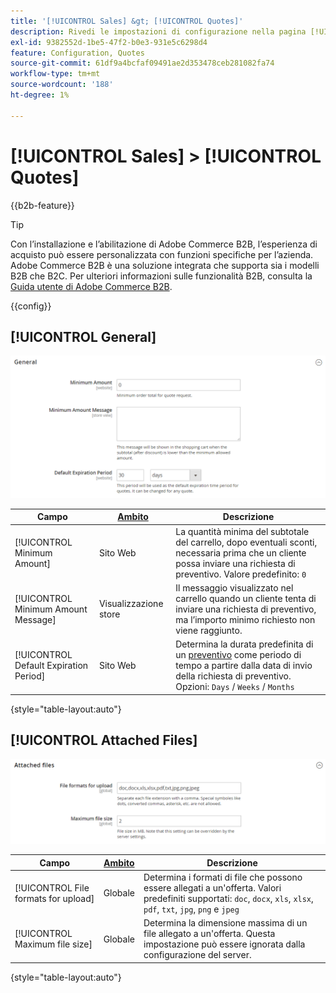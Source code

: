 ```yaml
---
title: '[!UICONTROL Sales] &gt; [!UICONTROL Quotes]'
description: Rivedi le impostazioni di configurazione nella pagina [!UICONTROL Sales] &gt; [!UICONTROL Quotes] dell'amministratore di Commerce.
exl-id: 9382552d-1be5-47f2-b0e3-931e5c6298d4
feature: Configuration, Quotes
source-git-commit: 61df9a4bcfaf09491ae2d353478ceb281082fa74
workflow-type: tm+mt
source-wordcount: '188'
ht-degree: 1%

---
```


# [!UICONTROL Sales] > [!UICONTROL Quotes]

{{b2b-feature}}

>[!TIP]
>
>Con l’installazione e l’abilitazione di Adobe Commerce B2B, l’esperienza di acquisto può essere personalizzata con funzioni specifiche per l’azienda. Adobe Commerce B2B è una soluzione integrata che supporta sia i modelli B2B che B2C. Per ulteriori informazioni sulle funzionalità B2B, consulta la [Guida utente di Adobe Commerce B2B](https://experienceleague.adobe.com/docs/commerce-admin/b2b/introduction.html).

{{config}}

<!-- [Quotes](https://docs.magento.com/user-guide/sales/quotes.html) -->

## [!UICONTROL General]

![Generale](./assets/quotes-general.png)<!-- zoom -->

| Campo | [Ambito](../../getting-started/websites-stores-views.md#scope-settings) | Descrizione |
|--- |--- |--- |
| [!UICONTROL Minimum Amount] | Sito Web | La quantità minima del subtotale del carrello, dopo eventuali sconti, necessaria prima che un cliente possa inviare una richiesta di preventivo. Valore predefinito: `0` |
| [!UICONTROL Minimum Amount Message] | Visualizzazione store | Il messaggio visualizzato nel carrello quando un cliente tenta di inviare una richiesta di preventivo, ma l’importo minimo richiesto non viene raggiunto. |
| [!UICONTROL Default Expiration Period] | Sito Web | Determina la durata predefinita di un [preventivo](../../b2b/quote-price-negotiation.md) come periodo di tempo a partire dalla data di invio della richiesta di preventivo. Opzioni: `Days` / `Weeks` / `Months` |

{style="table-layout:auto"}

## [!UICONTROL Attached Files]

![File allegati](./assets/quotes-attached-files.png)<!-- zoom -->

| Campo | [Ambito](../../getting-started/websites-stores-views.md#scope-settings) | Descrizione |
|--- |--- |--- |
| [!UICONTROL File formats for upload] | Globale | Determina i formati di file che possono essere allegati a un&#39;offerta. Valori predefiniti supportati: `doc`, `docx`, `xls`, `xlsx`, `pdf`, `txt`, `jpg`, `png` e `jpeg` |
| [!UICONTROL Maximum file size] | Globale | Determina la dimensione massima di un file allegato a un&#39;offerta. Questa impostazione può essere ignorata dalla configurazione del server. |

{style="table-layout:auto"}
